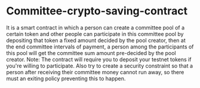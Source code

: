 # Committee-crypto-saving-contract
It is a smart contract in which a person can create a committee pool of a certain token and other people can participate in this committee pool by depositing that token a fixed amount decided by the pool creator, then at the end committee intervals of payment, a person among the participants of this pool will get the committee sum amount pre-decided by the pool creator. Note: The contract will require you to deposit your testnet tokens if you're willing to participate. Also try to create a security constraint so that a person after receiving their committee money cannot run away, so there must an exiting policy preventing this to happen.   
